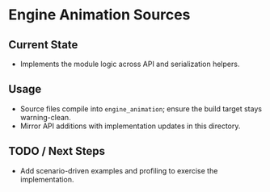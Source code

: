 # Engine Animation Sources

## Current State

- Implements the module logic across API and serialization helpers.

## Usage

- Source files compile into `engine_animation`; ensure the build target stays warning-clean.
- Mirror API additions with implementation updates in this directory.

## TODO / Next Steps

- Add scenario-driven examples and profiling to exercise the implementation.
